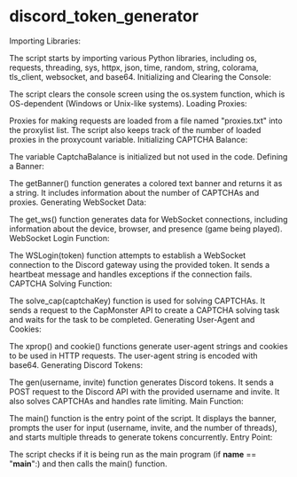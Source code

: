 # discord_token_generator
Importing Libraries:

The script starts by importing various Python libraries, including os, requests, threading, sys, httpx, json, time, random, string, colorama, tls_client, websocket, and base64.
Initializing and Clearing the Console:

The script clears the console screen using the os.system function, which is OS-dependent (Windows or Unix-like systems).
Loading Proxies:

Proxies for making requests are loaded from a file named "proxies.txt" into the proxylist list. The script also keeps track of the number of loaded proxies in the proxycount variable.
Initializing CAPTCHA Balance:

The variable CaptchaBalance is initialized but not used in the code.
Defining a Banner:

The getBanner() function generates a colored text banner and returns it as a string. It includes information about the number of CAPTCHAs and proxies.
Generating WebSocket Data:

The get_ws() function generates data for WebSocket connections, including information about the device, browser, and presence (game being played).
WebSocket Login Function:

The WSLogin(token) function attempts to establish a WebSocket connection to the Discord gateway using the provided token. It sends a heartbeat message and handles exceptions if the connection fails.
CAPTCHA Solving Function:

The solve_cap(captchaKey) function is used for solving CAPTCHAs. It sends a request to the CapMonster API to create a CAPTCHA solving task and waits for the task to be completed.
Generating User-Agent and Cookies:

The xprop() and cookie() functions generate user-agent strings and cookies to be used in HTTP requests. The user-agent string is encoded with base64.
Generating Discord Tokens:

The gen(username, invite) function generates Discord tokens. It sends a POST request to the Discord API with the provided username and invite. It also solves CAPTCHAs and handles rate limiting.
Main Function:

The main() function is the entry point of the script. It displays the banner, prompts the user for input (username, invite, and the number of threads), and starts multiple threads to generate tokens concurrently.
Entry Point:

The script checks if it is being run as the main program (if __name__ == "__main__":) and then calls the main() function.
